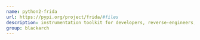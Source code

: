 ```yaml
---
name: python2-frida
url: https://pypi.org/project/frida/#files
description: instrumentation toolkit for developers, reverse-engineers, and security researchers. URL : https://pypi.org/project/frida/#files Groups : blackarch blackarch-reversing blackarch-binary
group: blackarch
---
```

